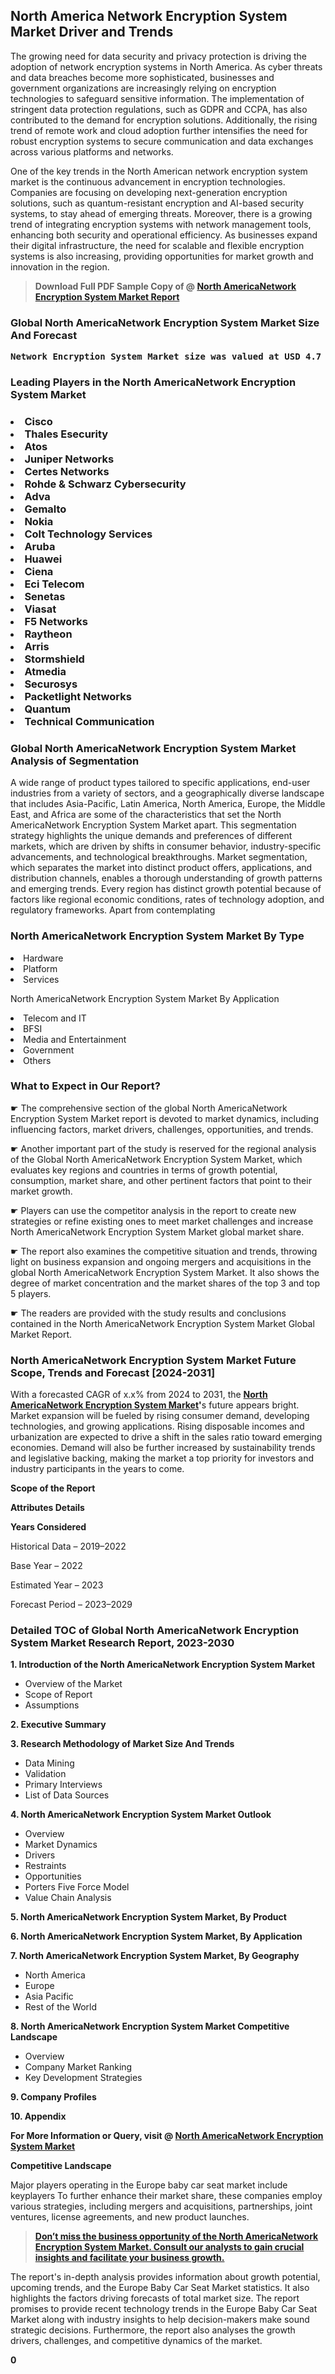 <p><h2>North America Network Encryption System Market Driver and Trends</h2><p>The growing need for data security and privacy protection is driving the adoption of network encryption systems in North America. As cyber threats and data breaches become more sophisticated, businesses and government organizations are increasingly relying on encryption technologies to safeguard sensitive information. The implementation of stringent data protection regulations, such as GDPR and CCPA, has also contributed to the demand for encryption solutions. Additionally, the rising trend of remote work and cloud adoption further intensifies the need for robust encryption systems to secure communication and data exchanges across various platforms and networks.</p><p>One of the key trends in the North American network encryption system market is the continuous advancement in encryption technologies. Companies are focusing on developing next-generation encryption solutions, such as quantum-resistant encryption and AI-based security systems, to stay ahead of emerging threats. Moreover, there is a growing trend of integrating encryption systems with network management tools, enhancing both security and operational efficiency. As businesses expand their digital infrastructure, the need for scalable and flexible encryption systems is also increasing, providing opportunities for market growth and innovation in the region.</p></p><blockquote id="" class=""><strong>Download Full PDF Sample Copy of @&nbsp;<a href="https://www.verifiedmarketreports.com/download-sample/?rid=53401&utm_source=GitHub-Jan&utm_medium=281" target="_blank">North AmericaNetwork Encryption System Market Report</a>&nbsp;&nbsp;</strong></blockquote><h3 id="" class=""><strong>Global&nbsp;North AmericaNetwork Encryption System Market Size And Forecast</strong></h3><pre class="reader-text-block__code-block"><strong>Network Encryption System Market size was valued at USD 4.7 Billion in 2022 and is projected to reach USD 10.2 Billion by 2030, growing at a CAGR of 10.5% from 2024 to 2030.</strong></pre><h3 id="" class="">Leading Players in the&nbsp;North AmericaNetwork Encryption System Market</h3><h3 class=""></Li><Li>Cisco</Li><Li> Thales Esecurity</Li><Li> Atos</Li><Li> Juniper Networks</Li><Li> Certes Networks</Li><Li> Rohde & Schwarz Cybersecurity</Li><Li> Adva</Li><Li> Gemalto</Li><Li> Nokia</Li><Li> Colt Technology Services</Li><Li> Aruba</Li><Li> Huawei</Li><Li> Ciena</Li><Li> Eci Telecom</Li><Li> Senetas</Li><Li> Viasat</Li><Li> F5 Networks</Li><Li> Raytheon</Li><Li> Arris</Li><Li> Stormshield</Li><Li> Atmedia</Li><Li> Securosys</Li><Li> Packetlight Networks</Li><Li> Quantum</Li><Li> Technical Communication</h3><h3 id="" class="">Global&nbsp;North AmericaNetwork Encryption System Market Analysis of Segmentation</h3><p id="" class="">A wide range of product types tailored to specific applications, end-user industries from a variety of sectors, and a geographically diverse landscape that includes Asia-Pacific, Latin America, North America, Europe, the Middle East, and Africa are some of the characteristics that set the North AmericaNetwork Encryption System Market apart. This segmentation strategy highlights the unique demands and preferences of different markets, which are driven by shifts in consumer behavior, industry-specific advancements, and technological breakthroughs. Market segmentation, which separates the market into distinct product offers, applications, and distribution channels, enables a thorough understanding of growth patterns and emerging trends. Every region has distinct growth potential because of factors like regional economic conditions, rates of technology adoption, and regulatory frameworks. Apart from contemplating</p><h3 id="" class="">North AmericaNetwork Encryption System Market&nbsp;By Type</h3><p></Li><Li>Hardware</Li><Li> Platform</Li><Li> Services</p><div class="" data-test-id=""><p>North AmericaNetwork Encryption System Market&nbsp;By Application</p></div><p class=""></Li><Li>Telecom and IT</Li><Li> BFSI</Li><Li> Media and Entertainment</Li><Li> Government</Li><Li> Others</p><div class="" data-test-id=""><h3><span class="">What to Expect in Our Report?</span></h3></div><div class="" data-test-id=""><p><span class="">☛ The comprehensive section of the global North AmericaNetwork Encryption System Market report is devoted to market dynamics, including influencing factors, market drivers, challenges, opportunities, and trends.</span></p></div><div class="" data-test-id=""><p><span class="">☛ Another important part of the study is reserved for the regional analysis of the Global North AmericaNetwork Encryption System Market, which evaluates key regions and countries in terms of growth potential, consumption, market share, and other pertinent factors that point to their market growth.</span></p></div><div class="" data-test-id=""><p><span class="">☛ Players can use the competitor analysis in the report to create new strategies or refine existing ones to meet market challenges and increase North AmericaNetwork Encryption System Market global market share.</span></p></div><div class="" data-test-id=""><p><span class="">☛ The report also examines the competitive situation and trends, throwing light on business expansion and ongoing mergers and acquisitions in the global North AmericaNetwork Encryption System Market. It also shows the degree of market concentration and the market shares of the top 3 and top 5 players.</span></p></div><div class="" data-test-id=""><p><span class="">☛ The readers are provided with the study results and conclusions contained in the North AmericaNetwork Encryption System Market Global Market Report.</span></p></div><div class="" data-test-id=""><h3><span class="">North AmericaNetwork Encryption System Market Future Scope, Trends and Forecast [2024-2031]</span></h3></div><div class="" data-test-id=""><p><span class="">With a forecasted CAGR of x.x% from 2024 to 2031, the <strong><a href="https://www.verifiedmarketreports.com/download-sample/?rid=53401&utm_source=GitHub-Jan&utm_medium=281" target="_blank">North AmericaNetwork Encryption System Market</a>'</strong>s future appears bright. Market expansion will be fueled by rising consumer demand, developing technologies, and growing applications. Rising disposable incomes and urbanization are expected to drive a shift in the sales ratio toward emerging economies. Demand will also be further increased by sustainability trends and legislative backing, making the market a top priority for investors and industry participants in the years to come.</span></p><p id="ember66" class="ember-view reader-text-block__paragraph"><strong>Scope of the Report</strong></p><p id="ember67" class="ember-view reader-text-block__paragraph"><strong>Attributes Details</strong></p><p id="ember68" class="ember-view reader-text-block__paragraph"><strong>Years Considered</strong></p><p id="ember69" class="ember-view reader-text-block__paragraph">Historical Data &ndash; 2019&ndash;2022</p><p id="ember70" class="ember-view reader-text-block__paragraph">Base Year &ndash; 2022</p><p id="ember71" class="ember-view reader-text-block__paragraph">Estimated Year &ndash; 2023</p><p id="ember72" class="ember-view reader-text-block__paragraph">Forecast Period &ndash; 2023&ndash;2029</p></div><h3 id="" class="">Detailed TOC of Global North AmericaNetwork Encryption System Market Research Report, 2023-2030</h3><p id="" class=""><strong>1. Introduction of the North AmericaNetwork Encryption System Market</strong></p><ul><li>Overview of the Market</li><li>Scope of Report</li><li>Assumptions</li></ul><p id="" class=""><strong>2. Executive Summary</strong></p><p id="" class=""><strong>3. Research Methodology of Market Size And Trends</strong></p><ul><li>Data Mining</li><li>Validation</li><li>Primary Interviews</li><li>List of Data Sources</li></ul><p id="" class=""><strong>4. North AmericaNetwork Encryption System Market Outlook</strong></p><ul><li>Overview</li><li>Market Dynamics</li><li>Drivers</li><li>Restraints</li><li>Opportunities</li><li>Porters Five Force Model</li><li>Value Chain Analysis</li></ul><p id="" class=""><strong>5. North AmericaNetwork Encryption System Market, By Product</strong></p><p id="" class=""><strong>6. North AmericaNetwork Encryption System Market, By Application</strong></p><p id="" class=""><strong>7. North AmericaNetwork Encryption System Market, By Geography</strong></p><ul><li>North America</li><li>Europe</li><li>Asia Pacific</li><li>Rest of the World</li></ul><p id="" class=""><strong>8. North AmericaNetwork Encryption System Market Competitive Landscape</strong></p><ul><li>Overview</li><li>Company Market Ranking</li><li>Key Development Strategies</li></ul><p id="" class=""><strong>9. Company Profiles</strong></p><p id="" class=""><strong>10. Appendix</strong></p><p><strong>For More Information or Query, visit&nbsp;@ <a href="https://www.verifiedmarketreports.com/product/global-network-encryption-system-market-2019-by-company-regions-type-and-application-forecast-to-2024/" target="_blank">North AmericaNetwork Encryption System Market</a></strong></p><p id="ember61" class="ember-view reader-text-block__paragraph"><strong>Competitive Landscape</strong></p><p id="ember62" class="ember-view reader-text-block__paragraph">Major players operating in the Europe baby car seat market include keyplayers To further enhance their market share, these companies employ various strategies, including mergers and acquisitions, partnerships, joint ventures, license agreements, and new product launches.</p><blockquote id="ember63" class="ember-view reader-text-block__blockquote"><strong><a href="https://www.verifiedmarketreports.com/download-sample/?rid=53401&utm_source=GitHub-Jan&utm_medium=281" target="_blank">Don&rsquo;t miss the business opportunity of the North AmericaNetwork Encryption System Market. Consult our analysts to gain crucial insights and facilitate your business growth.</a></strong></blockquote><p id="ember64" class="ember-view reader-text-block__paragraph">The report's in-depth analysis provides information about growth potential, upcoming trends, and the Europe Baby Car Seat Market statistics. It also highlights the factors driving forecasts of total market size. The report promises to provide recent technology trends in the Europe Baby Car Seat Market along with industry insights to help decision-makers make sound strategic decisions. Furthermore, the report also analyses the growth drivers, challenges, and competitive dynamics of the market.</p><p class="ember-view reader-text-block__paragraph"><strong>0</strong></p>
